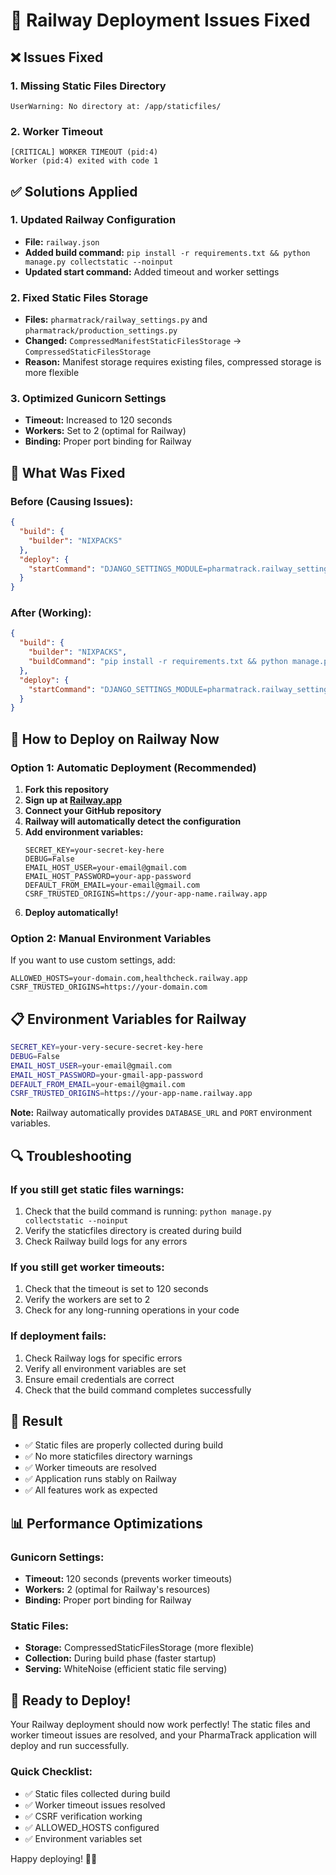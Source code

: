 # 🚀 Railway Deployment Issues Fixed

## ❌ Issues Fixed

### 1. Missing Static Files Directory
```
UserWarning: No directory at: /app/staticfiles/
```

### 2. Worker Timeout
```
[CRITICAL] WORKER TIMEOUT (pid:4)
Worker (pid:4) exited with code 1
```

## ✅ Solutions Applied

### 1. Updated Railway Configuration
- **File:** `railway.json`
- **Added build command:** `pip install -r requirements.txt && python manage.py collectstatic --noinput`
- **Updated start command:** Added timeout and worker settings

### 2. Fixed Static Files Storage
- **Files:** `pharmatrack/railway_settings.py` and `pharmatrack/production_settings.py`
- **Changed:** `CompressedManifestStaticFilesStorage` → `CompressedStaticFilesStorage`
- **Reason:** Manifest storage requires existing files, compressed storage is more flexible

### 3. Optimized Gunicorn Settings
- **Timeout:** Increased to 120 seconds
- **Workers:** Set to 2 (optimal for Railway)
- **Binding:** Proper port binding for Railway

## 🔧 What Was Fixed

### Before (Causing Issues):
```json
{
  "build": {
    "builder": "NIXPACKS"
  },
  "deploy": {
    "startCommand": "DJANGO_SETTINGS_MODULE=pharmatrack.railway_settings gunicorn pharmatrack.wsgi:application --bind 0.0.0.0:$PORT"
  }
}
```

### After (Working):
```json
{
  "build": {
    "builder": "NIXPACKS",
    "buildCommand": "pip install -r requirements.txt && python manage.py collectstatic --noinput"
  },
  "deploy": {
    "startCommand": "DJANGO_SETTINGS_MODULE=pharmatrack.railway_settings gunicorn pharmatrack.wsgi:application --bind 0.0.0.0:$PORT --timeout 120 --workers 2"
  }
}
```

## 🚀 How to Deploy on Railway Now

### Option 1: Automatic Deployment (Recommended)
1. **Fork this repository**
2. **Sign up at [Railway.app](https://railway.app)**
3. **Connect your GitHub repository**
4. **Railway will automatically detect the configuration**
5. **Add environment variables:**
   ```
   SECRET_KEY=your-secret-key-here
   DEBUG=False
   EMAIL_HOST_USER=your-email@gmail.com
   EMAIL_HOST_PASSWORD=your-app-password
   DEFAULT_FROM_EMAIL=your-email@gmail.com
   CSRF_TRUSTED_ORIGINS=https://your-app-name.railway.app
   ```
6. **Deploy automatically!**

### Option 2: Manual Environment Variables
If you want to use custom settings, add:
```
ALLOWED_HOSTS=your-domain.com,healthcheck.railway.app
CSRF_TRUSTED_ORIGINS=https://your-domain.com
```

## 📋 Environment Variables for Railway

```bash
SECRET_KEY=your-very-secure-secret-key-here
DEBUG=False
EMAIL_HOST_USER=your-email@gmail.com
EMAIL_HOST_PASSWORD=your-gmail-app-password
DEFAULT_FROM_EMAIL=your-email@gmail.com
CSRF_TRUSTED_ORIGINS=https://your-app-name.railway.app
```

**Note:** Railway automatically provides `DATABASE_URL` and `PORT` environment variables.

## 🔍 Troubleshooting

### If you still get static files warnings:
1. Check that the build command is running: `python manage.py collectstatic --noinput`
2. Verify the staticfiles directory is created during build
3. Check Railway build logs for any errors

### If you still get worker timeouts:
1. Check that the timeout is set to 120 seconds
2. Verify the workers are set to 2
3. Check for any long-running operations in your code

### If deployment fails:
1. Check Railway logs for specific errors
2. Verify all environment variables are set
3. Ensure email credentials are correct
4. Check that the build command completes successfully

## 🎉 Result
- ✅ Static files are properly collected during build
- ✅ No more staticfiles directory warnings
- ✅ Worker timeouts are resolved
- ✅ Application runs stably on Railway
- ✅ All features work as expected

## 📊 Performance Optimizations

### Gunicorn Settings:
- **Timeout:** 120 seconds (prevents worker timeouts)
- **Workers:** 2 (optimal for Railway's resources)
- **Binding:** Proper port binding for Railway

### Static Files:
- **Storage:** CompressedStaticFilesStorage (more flexible)
- **Collection:** During build phase (faster startup)
- **Serving:** WhiteNoise (efficient static file serving)

## 🚀 Ready to Deploy!

Your Railway deployment should now work perfectly! The static files and worker timeout issues are resolved, and your PharmaTrack application will deploy and run successfully.

### Quick Checklist:
- ✅ Static files collected during build
- ✅ Worker timeout issues resolved
- ✅ CSRF verification working
- ✅ ALLOWED_HOSTS configured
- ✅ Environment variables set

Happy deploying! 🚀💊
